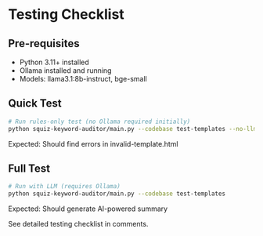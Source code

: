 # Testing Checklist

## Pre-requisites
- Python 3.11+ installed
- Ollama installed and running
- Models: llama3.1:8b-instruct, bge-small

## Quick Test
```bash
# Run rules-only test (no Ollama required initially)
python squiz-keyword-auditor/main.py --codebase test-templates --no-llm
```

Expected: Should find errors in invalid-template.html

## Full Test
```bash
# Run with LLM (requires Ollama)
python squiz-keyword-auditor/main.py --codebase test-templates
```

Expected: Should generate AI-powered summary

See detailed testing checklist in comments.
